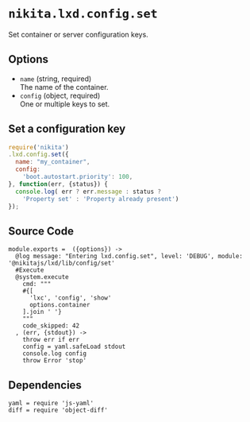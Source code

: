 
# `nikita.lxd.config.set`

Set container or server configuration keys.

## Options

* `name` (string, required)   
  The name of the container.
* `config` (object, required)   
  One or multiple keys to set.

## Set a configuration key

```js
require('nikita')
.lxd.config.set({
  name: "my_container",
  config:
    'boot.autostart.priority': 100,
}, function(err, {status}) {
  console.log( err ? err.message : status ?
    'Property set' : 'Property already present')
});
```

## Source Code

    module.exports =  ({options}) ->
      @log message: "Entering lxd.config.set", level: 'DEBUG', module: '@nikitajs/lxd/lib/config/set'
      #Execute
      @system.execute
        cmd: """
        #{[
          'lxc', 'config', 'show'
          options.container
        ].join ' '}
        """
        code_skipped: 42
      , (err, {stdout}) ->
        throw err if err
        config = yaml.safeLoad stdout
        console.log config
        throw Error 'stop'

## Dependencies

    yaml = require 'js-yaml'
    diff = require 'object-diff'
